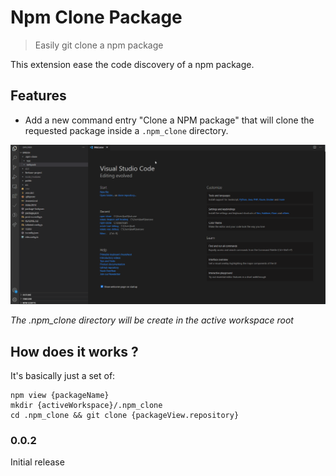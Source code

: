 # Npm Clone Package

> Easily git clone a npm package

This extension ease the code discovery of a npm package. 

## Features

- Add a new command entry "Clone a NPM package" that will clone the requested package inside a `.npm_clone` directory.

![feature X](./assets/npm-clone-preview.gif)

_The .npm_clone directory will be create in the active workspace root_

## How does it works ?

It's basically just a set of:

```
npm view {packageName}
mkdir {activeWorkspace}/.npm_clone
cd .npm_clone && git clone {packageView.repository}
```
### 0.0.2

Initial release

